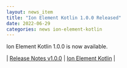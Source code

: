 ```yaml
---
layout: news_item
title: "Ion Element Kotlin 1.0.0 Released"
date: 2022-06-29
categories: news ion-element-kotlin
---
```


Ion Element Kotlin 1.0.0 is now available.

| [Release Notes v1.0.0](https://github.com/amazon-ion/ion-element-kotlin/releases/tag/v1.0.0) | [Ion Element Kotlin](https://github.com/amazon-ion/ion-element-kotlin) |

